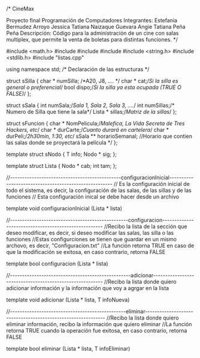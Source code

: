 /*              CineMax

Proyecto final Programación de Computadores
Integrantes:
            Estefania Bermudez Arroyo
            Jessica Tatiana Naizaque Guevara
            Angie Tatiana Peña Peña
Descripción: Código para la administración de un cine con salas multiplex,
que permite la venta de boletas para distintas funciones. */

#include <math.h>
#include <iomanip>
#include <fstream>
#include <iostream>
#include <string.h>
#include <stdlib.h>
#include "listas.cpp"

using namespace std;
/* Declaración de las estructuras */

struct sSilla
{
    char * numSilla; /*A20, J8, .... */
    char * cat;/*Si la silla es general o preferencial*/
    bool dispo;/*Si la silla ya esta ocupada (TRUE O FALSE)*/
};

struct sSala
{
    int numSala;/*Sala 1, Sala 2, Sala 3, ....*/
    int numSillas;/* Numero de Silla que tiene la sala*/
    Lista<sSilla> * sillas;/*Matriz de la sillas*/
};

struct sFuncion
{
    char * NomPelicula;/*Malefica, La Vida Secreta de Tres Hackers, etc*/
    char * durCarte;/*Cuanto durará en cartelera*/
    char * durPeli;/*2h30min, 1:30, etc*/
    sSala ** horarioSemanal; //Horario que contien las salas donde se proyectará la película */
};

template <typename T>
struct sNodo
{
    T info;
    Nodo <T> * sig;
};

template <typeName T>
struct Lista
{
    Nodo <T> * cab;
    int tam;
};

//----------------------------------------------configuracionInicial------------------------------------------------------
// Es la configuración inicial de todo el sistema, es decir, la configuración de las salas, de las sillas y de las funciones 
// Esta configuración inical se debe hacer desde un archivo 

template <typename T>
void configuracionInicial (Lista <T> * lista) 
     
                                            
//-------------------------------------------------configuracion-----------------------------------------------------
//Recibo la lista de la sección que deseo modificar, es decir, si deseo modificar las salas, las silla o las funciones
//Estas configurciones se tienen que guardar en un mismo archovo, es decir, "Configuracion.txt"
//La función retorna TRUE en caso de que la modificación se exitosa, en caso contrario, retorna FALSE

template <typename T>
bool configuracion (Lista <T> * lista)


//--------------------------------------------------adicionar---------------------------------------------------------
//Recibo la lista donde quiero adicionar información y la información que voy a agrgar en la lista 

template <typename T>
void adicionar (Lista <T> * lista, T infoNueva)


//------------------------------------------------eliminar-------------------------------------------------------------
//Recibo  la lista donde quiero eliminar información, recibo la información que quiero eliminar
//La función retorna TRUE cuando la operación fue exitosa, en caso contrario, retorna FALSE 

template <typename T>
bool eliminar (Lista <T> * lista, T infoEliminar)
